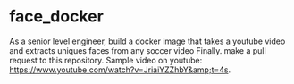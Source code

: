 # face_docker
As a senior level engineer, build a docker image that takes a youtube video and extracts uniques faces from any soccer video Finally. make a pull request to this repository. Sample video on youtube: https://www.youtube.com/watch?v=JriaiYZZhbY&amp;t=4s.
